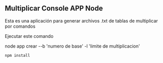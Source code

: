 

## Multiplicar Console APP Node

Esta es una aplicación para generar archivos .txt de tablas de multiplicar por comandos 

Ejecutar este comando 

node app crear --b 'numero de base' -l 'limite de multiplicacion'

```
npm install
````